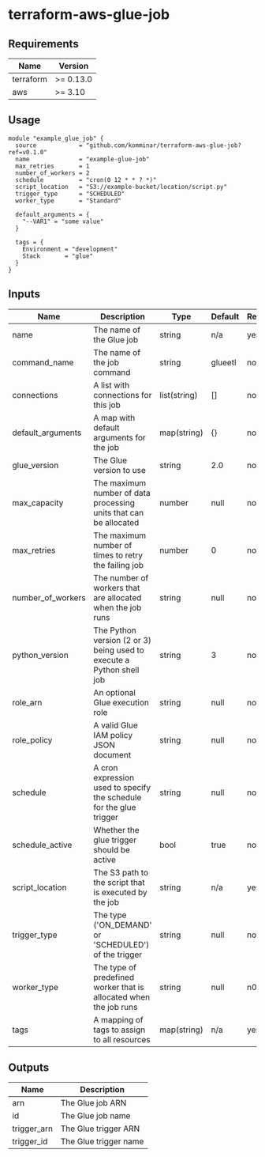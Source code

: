 # terraform-aws-glue-job

## Requirements

| Name | Version |
|------|---------|
| terraform | >= 0.13.0 |
| aws | >= 3.10 |

## Usage

```
module "example_glue_job" {
  source            = "github.com/komminar/terraform-aws-glue-job?ref=v0.1.0"
  name              = "example-glue-job"
  max_retries       = 1
  number_of_workers = 2
  schedule          = "cron(0 12 * * ? *)"
  script_location   = "S3://example-bucket/location/script.py"
  trigger_type      = "SCHEDULED"
  worker_type       = "Standard"

  default_arguments = {
    "--VAR1" = "some value"
  }

  tags = {
    Environment = "development"
    Stack       = "glue"
  }
}
```

## Inputs

| Name | Description | Type | Default | Required |
|------|---------| ---------| ---------| ---------|
| name | The name of the Glue job | string| n/a | yes |
| command_name | The name of the job command | string | glueetl | no |
| connections | A list with connections for this job | list(string) | [] | no |
| default_arguments | A map with default arguments for the job | map(string) | {} | no |
| glue_version | The Glue version to use | string | 2.0 | no |
| max_capacity | The maximum number of data processing units that can be allocated | number | null | no |
| max_retries | The maximum number of times to retry the failing job | number | 0 | no |
| number_of_workers | The number of workers that are allocated when the job runs | string | null | no |
| python_version | The Python version (2 or 3) being used to execute a Python shell job | string | 3 | no |
| role_arn | An optional Glue execution role | string | null | no |
| role_policy | A valid Glue IAM policy JSON document | string | null | no |
| schedule | A cron expression used to specify the schedule for the glue trigger | string | null | no |
| schedule_active | Whether the glue trigger should be active | bool | true | no |
| script_location | The S3 path to the script that is executed by the job | string | n/a | yes |
| trigger_type | The type ('ON_DEMAND' or 'SCHEDULED') of the trigger | string | null | no |
| worker_type | The type of predefined worker that is allocated when the job runs | string | null | n0 |
| tags | A mapping of tags to assign to all resources | map(string) | n/a | yes |

## Outputs

| Name | Description |
|------|---------|
| arn | The Glue job ARN |
| id | The Glue job name |
| trigger_arn | The Glue trigger ARN |
| trigger_id | The Glue trigger name |
